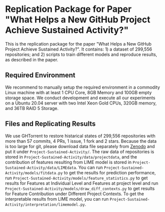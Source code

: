 # Replication Package for Paper "What Helps a New GitHub Project Achieve Sustained Activity?"

This is the replication package for the paper "What Helps a New GitHub Project Achieve Sustained Activity?". It contains: 1) a dataset of 299,556 repositories; and 2) scripts to train different models and reproduce results, as described in the paper.

## Required Environment

We recommend to manually setup the required environment in a commodity Linux machine with at least 1 CPU Core, 8GB Memory and 100GB empty storage space. We conduct development and execute all our experiments on a Ubuntu 20.04 server with two Intel Xeon Gold CPUs, 320GB memory, and 36TB RAID 5 Storage.

## Files and Replicating Results

We use GHTorrent to restore histarical states of 299,556 repositories with more than 57 commits, 4 PRs, 1 issue, 1 fork and 2 stars. Because the data is too large for git, please download data file separately from [Zenodo](https://zenodo.org/record/6529038#.YngErDVBwlJ) and put it under `Project-Sustained-Activity/`. The raw data of repositories is stored in `Project-Sustained-Activity/data/projectdata`, and the contribution of features resulting from LIME model is stored in `Project-Sustained-Activity/data/LIMEdata`. You can run `Project-Sustained-Activity/models/fitdata.py` to get the results for prediction performance, run `Project-Sustained-Activity/models/feature_statistics.py` to get results for Features at Individual Level and Features at project level and run `Project-Sustained-Activity/models/draw_diff_contexts.py` to get results for Feature Contribution under Different Project Contexts. To get the interpretable results from LIME model, you can run `Project-Sustained-Activity/interpretation/limemodel.py`.
